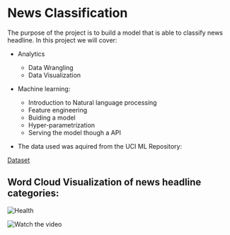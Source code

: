 # News Classification 

The purpose of the project is to build a model that is able to classify news headline. In this project  we will cover:

- Analytics
    - Data Wrangling
    - Data Visualization
- Machine learning:
    - Introduction to Natural language processing
    - Feature engineering
    - Buiding a model
    - Hyper-parametrization
    - Serving the model though a API
    
    
- The data used was aquired from the UCI ML Repository:

[Dataset](http://archive.ics.uci.edu/ml/datasets)


## Word Cloud Visualization of news headline categories:

![Health](images/Health-news.png)


![Watch the video](https://www.youtube.com/watch?v=4s--dvEixVY)
